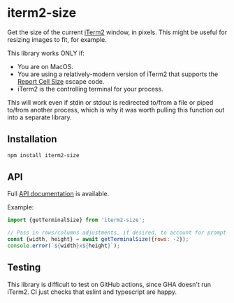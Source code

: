# iterm2-size

Get the size of the current [iTerm2](https://iterm2.com/) window, in pixels.
This might be useful for resizing images to fit, for example.

This library works ONLY if:

- You are on MacOS.
- You are using a relatively-modern version of iTerm2 that supports the
  [Report Cell Size](https://iterm2.com/documentation-escape-codes.html)
  escape code.
- iTerm2 is the controlling terminal for your process.

This will work even if stdin or stdout is redirected to/from a file or piped
to/from another process, which is why it was worth pulling this function out
into a separate library.

## Installation

```sh
npm install iterm2-size
```

## API

Full [API documentation](http://hildjj.github.io/iterm2-size/) is available.

Example:

```js
import {getTerminalSize} from 'iterm2-size';

// Pass in rows/columns adjustments, if desired, to account for prompt height.
const {width, height} = await getTerminalSize({rows: -2});
console.error(`${width}x${height}`);
```

## Testing

This library is difficult to test on GitHub actions, since GHA doesn't run
iTerm2.  CI just checks that eslint and typescript are happy.
